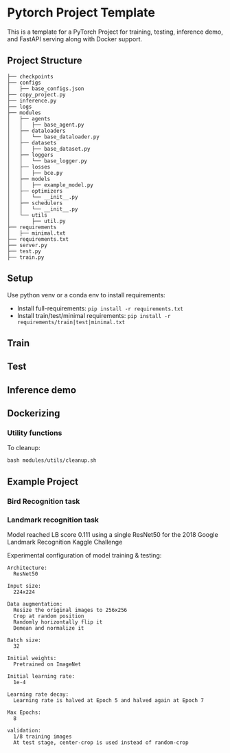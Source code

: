 # Pytorch Project Template

This is a template for a PyTorch Project for training, testing, inference demo, and FastAPI serving along with Docker support.

## Project Structure

    ├── checkpoints
    ├── configs
    │   ├── base_configs.json
    ├── copy_project.py
    ├── inference.py
    ├── logs
    ├── modules
    │   ├── agents
    │   │   ├── base_agent.py
    │   ├── dataloaders
    │   │   └── base_dataloader.py
    │   ├── datasets
    │   │   ├── base_dataset.py
    │   ├── loggers
    │   │   └── base_logger.py
    │   ├── losses
    │   │   ├── bce.py
    │   ├── models
    │   │   ├── example_model.py
    │   ├── optimizers
    │   │   └── __init__.py
    │   ├── schedulers
    │   │   └── __init__.py
    │   └── utils
    │       ├── util.py
    ├── requirements
    │   ├── minimal.txt
    ├── requirements.txt
    ├── server.py
    ├── test.py
    ├── train.py

## Setup

Use python venv or a conda env to install requirements:

-   Install full-requirements: `pip install -r requirements.txt`
-   Install train/test/minimal requirements: `pip install -r requirements/train|test|minimal.txt`

## Train

## Test

## Inference demo

## Dockerizing

### Utility functions

To cleanup:

`bash modules/utils/cleanup.sh`

## Example Project

### Bird Recognition task

### Landmark recognition task

Model reached LB score 0.111 using a single ResNet50 for the 2018 Google Landmark Recognition Kaggle Challenge

Experimental configuration of model training & testing:

    Architecture:
      ResNet50

    Input size:
      224x224

    Data augmentation:
      Resize the original images to 256x256
      Crop at random position
      Randomly horizontally flip it
      Demean and normalize it

    Batch size:
      32

    Initial weights:
      Pretrained on ImageNet

    Initial learning rate:
      1e-4

    Learning rate decay:
      Learning rate is halved at Epoch 5 and halved again at Epoch 7

    Max Epochs:
      8

    validation:
      1/8 training images
      At test stage, center-crop is used instead of random-crop
